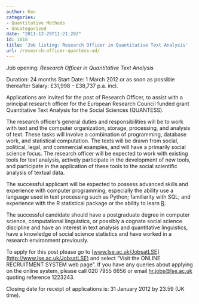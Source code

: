 ```yaml
---
author: Ken
categories:
- Quantitative Methods
- Uncategorized
date: "2011-12-29T11:21:20Z"
id: 1018
title: 'Job listing: Research Officer in Quantitative Text Analysis'
url: /research-officer-quantess-ad/
---
```



Job opening:
_Research Officer in Quantitative Text Analysis_



Duration: 24 months
Start Date: 1 March 2012 or as soon as possible thereafter
Salary: £31,998 &#8211; £38,737 p.a. incl.



Applications are invited for the post of Research Officer, to assist with a principal research officer for the European Research Council funded grant Quantitative Text Analysis for the Social Sciences (QUANTESS).



The research officer’s general duties and responsibilities will be to work with text and the computer organization, storage, processing, and analysis of text. These tasks will involve a combination of programming, database work, and statistical computation. The texts will be drawn from social, political, legal, and commercial examples, and will have a primarily social science focus. The research officer will be expected to work with existing tools for text analysis, actively participate in the development of new tools, and participate in the application of these tools to the social scientific analysis of textual data.



The successful applicant will be expected to possess advanced skills and experience with computer programming, especially the ability use a language used in text processing such as Python; familiarity with SQL; and experience with the R statistical package or the ability to learn [R](http://r-project.org).



The successful candidate should have a postgraduate degree in computer science, computational linguistics, or possibly a cognate social science discipline and have an interest in text analysis and quantitative linguistics, have a knowledge of social science statistics and have worked in a research environment previously.



To apply for this post please go to [www.lse.ac.uk/JobsatLSE](http://www.lse.ac.uk/JobsatLSE) and select &#8220;Visit the ONLINE RECRUITMENT SYSTEM web page&#8221;. If you have any queries about applying on the online system, please call 020 7955 6656 or email [hr.jobs@lse.ac.uk](mailto://hr.jobs@lse.ac.uk) quoting reference 1223243.



Closing date for receipt of applications is: 31 January 2012 by 23.59 (UK time).

